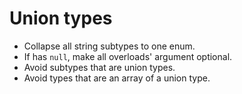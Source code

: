# Union types

- Collapse all string subtypes to one enum.
- If has `null`, make all overloads' argument optional.
- Avoid subtypes that are union types.
- Avoid types that are an array of a union type.
